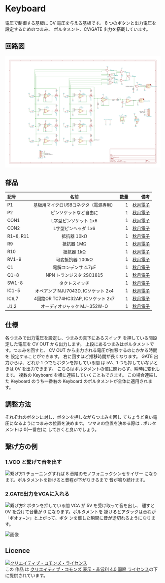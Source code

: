 # Keyboard
電圧で制御する基板に CV 電圧を与える基板です。 8 つのボタンと出力電圧を設定するためのつまみ、 ポルタメント、CV/GATE 出力を搭載しています。

## 回路図
![回路図](https://github.com/Qux/schematics/raw/master/keyboard/keyboard.svg)

## 部品
|記号|名前|数量|備考|
| :--- |:-----------:|-------:|-------:|
|P1|基板用マイクロUSBコネクタ（電源専用）|1|[秋月電子](https://akizukidenshi.com/catalog/g/gC-10398/)|
|P2|ピンソケットなど自由に|1|[秋月電子](https://akizukidenshi.com/catalog/g/gC-10097/)|
|CON1|L字型ピンソケット 1x6|1|[秋月電子](https://akizukidenshi.com/)|
|CON2|L字型ピンヘッダ 1x6|1|[秋月電子](https://akizukidenshi.com/)|
|R1~8, R11|抵抗器 10kΩ|1|[秋月電子](https://akizukidenshi.com/)|
|R9|抵抗器 1MΩ|1|[秋月電子](https://akizukidenshi.com/)|
|R10|抵抗器 1kΩ|1|[秋月電子](https://akizukidenshi.com/)|
|RV1-9|可変抵抗器 100kΩ|1|[秋月電子](https://akizukidenshi.com/)|
|C1|電解コンデンサ 4.7μF|1|[秋月電子](https://akizukidenshi.com/)|
|Q1-8|NPN トランジスタ 2SC1815|1|[秋月電子](https://akizukidenshi.com/)|
|SW1-8|タクトスイッチ|1|[秋月電子](https://akizukidenshi.com/)|
|IC1-5|オペアンプ NJU7043D, ICソケット 2x4|1|[秋月電子](https://akizukidenshi.com/)|
|IC6,7|4回路OR TC74HC32AP, ICソケット 2x7|1|[秋月電子](https://akizukidenshi.com/)|
|J1,2|オーディオジャック MJ-352W-O|1|[秋月電子](https://akizukidenshi.com/)|

## 仕様
各つまみで出力電圧を設定し、つまみの真下にあるスイッチ を押している間設定した電圧を CV OUT から出力します。
上段にあるつまみはポルタメントです。つまみを回すと、 CV OUT から出力される電圧が推移するのにかかる時間を 設定することができます。 右に回すほど推移時間が長くなります。
GATE 出力からは、どれか 1 つでもボタンを押している間 は 5V、1 つも押していないときは 0V を出力できます。 こちらはポルタメントの値に関わらず、瞬時に変化します。
複数の Keyboard を横に連結していくこともできます。 この場合連結した Keyboard のうち一番右の Keyboard のポルタメントが全体に適用されます。

## 調整方法
それぞれのボタンに対し、ボタンを押しながらつまみを回し てちょうど良い電圧になるようにつまみの位置を決めます。 ツマミの位置を決める際は . ポルタメントは 0(一番左)に しておくと良いでしょう。

## 繋げ方の例
### 1.VCO と繋げて音を出す
![繋げ方1](https://blog.qux-jp.com/wp-content/uploads/2019/04/image.png)
チューニングすれば 8 音階のモノフォニックシンセサイザー になります。ポルタメントを掛けると音程が下がりきるまで 音が鳴り続けます。

### 2.GATE出力をVCAに入れる
![繋げ方2](https://blog.qux-jp.com/wp-content/uploads/2019/04/image-2.png)
ボタンを押している間 VCA が 5V を受け取って音を出し、 離すと 0V を受けて音量が 0 になります。ポルタメントを 掛けるとアタックは音程が「ポオォ~ン」と上がって、ボタ ンを離した瞬間に音が途切れるようになります。


![画像](https://blog.qux-jp.com/wp-content/uploads/2019/04/190420_keyboard_003.jpg)

## Licence
<a rel="license" href="http://creativecommons.org/licenses/by-nc/4.0/"><img alt="クリエイティブ・コモンズ・ライセンス" style="border-width:0" src="https://i.creativecommons.org/l/by-nc/4.0/88x31.png" /></a><br />この 作品 は <a rel="license" href="http://creativecommons.org/licenses/by-nc/4.0/">クリエイティブ・コモンズ 表示 - 非営利 4.0 国際 ライセンス</a>の下に提供されています。
